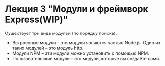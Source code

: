 # Лекция 3 "Модули и фреймворк Express(WIP)"
Существует три вида модулей (по порядку поиска):
- Встроенные модули – эти модули являются частью Node.js. Один из таких модулей – это модуль http.
- Модули NPM – эти модули можно установить с помощью NPM.
- Пользовательские модули – это модули, которые вы создаёте сами.